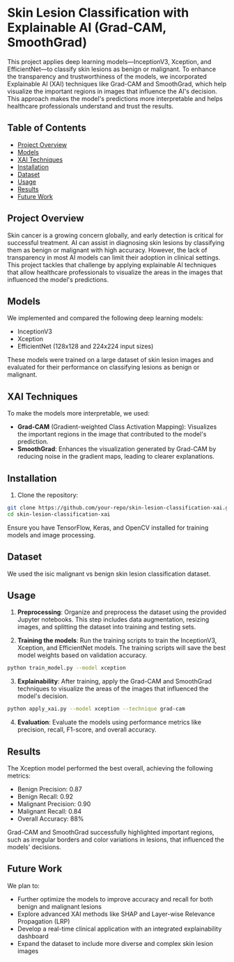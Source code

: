 # Skin Lesion Classification with Explainable AI (Grad-CAM, SmoothGrad)

This project applies deep learning models—InceptionV3, Xception, and EfficientNet—to classify skin lesions as benign or malignant. To enhance the transparency and trustworthiness of the models, we incorporated Explainable AI (XAI) techniques like Grad-CAM and SmoothGrad, which help visualize the important regions in images that influence the AI's decision. This approach makes the model's predictions more interpretable and helps healthcare professionals understand and trust the results.

## Table of Contents
- [Project Overview](#project-overview)
- [Models](#models)
- [XAI Techniques](#xai-techniques)
- [Installation](#installation)
- [Dataset](#dataset)
- [Usage](#usage)
- [Results](#results)
- [Future Work](#future-work)


## Project Overview

Skin cancer is a growing concern globally, and early detection is critical for successful treatment. AI can assist in diagnosing skin lesions by classifying them as benign or malignant with high accuracy. However, the lack of transparency in most AI models can limit their adoption in clinical settings. This project tackles that challenge by applying explainable AI techniques that allow healthcare professionals to visualize the areas in the images that influenced the model's predictions.

## Models

We implemented and compared the following deep learning models:

- InceptionV3
- Xception
- EfficientNet (128x128 and 224x224 input sizes)

These models were trained on a large dataset of skin lesion images and evaluated for their performance on classifying lesions as benign or malignant.

## XAI Techniques

To make the models more interpretable, we used:

- **Grad-CAM** (Gradient-weighted Class Activation Mapping): Visualizes the important regions in the image that contributed to the model's prediction.
- **SmoothGrad**: Enhances the visualization generated by Grad-CAM by reducing noise in the gradient maps, leading to clearer explanations.

## Installation

1. Clone the repository:
```bash
git clone https://github.com/your-repo/skin-lesion-classification-xai.git
cd skin-lesion-classification-xai
```


Ensure you have TensorFlow, Keras, and OpenCV installed for training models and image processing.

## Dataset

We used the isic malignant vs benign skin lesion classification dataset.

## Usage

1. **Preprocessing**: Organize and preprocess the dataset using the provided Jupyter notebooks. This step includes data augmentation, resizing images, and splitting the dataset into training and testing sets.

2. **Training the models**: Run the training scripts to train the InceptionV3, Xception, and EfficientNet models. The training scripts will save the best model weights based on validation accuracy.
```bash
python train_model.py --model xception
```

3. **Explainability**: After training, apply the Grad-CAM and SmoothGrad techniques to visualize the areas of the images that influenced the model's decision.
```bash
python apply_xai.py --model xception --technique grad-cam
```

4. **Evaluation**: Evaluate the models using performance metrics like precision, recall, F1-score, and overall accuracy.

## Results

The Xception model performed the best overall, achieving the following metrics:

- Benign Precision: 0.87
- Benign Recall: 0.92
- Malignant Precision: 0.90
- Malignant Recall: 0.84
- Overall Accuracy: 88%

Grad-CAM and SmoothGrad successfully highlighted important regions, such as irregular borders and color variations in lesions, that influenced the models' decisions.

## Future Work

We plan to:

- Further optimize the models to improve accuracy and recall for both benign and malignant lesions
- Explore advanced XAI methods like SHAP and Layer-wise Relevance Propagation (LRP)
- Develop a real-time clinical application with an integrated explainability dashboard
- Expand the dataset to include more diverse and complex skin lesion images

